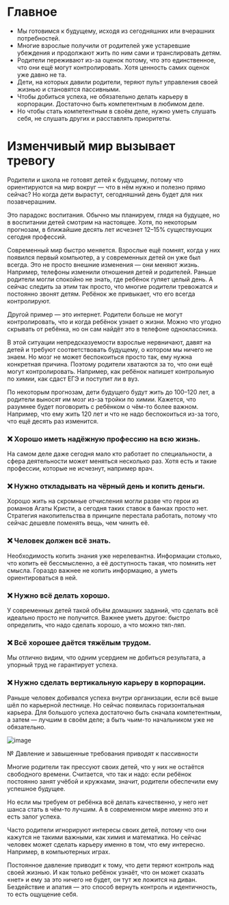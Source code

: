 # Главное
- Мы готовимся к будущему, исходя из сегодняшних или вчерашних потребностей. 
- Многие взрослые получили от родителей уже устаревшие убеждения и продолжают жить по ним сами и транслировать детям.
- Родители переживают из-за оценок потому, что это единственное, что они ещё могут контролировать. Хотя ценность самих оценок уже давно не та.
- Дети, на которых давили родители, теряют пульт управления своей жизнью и становятся пассивными.
- Чтобы добиться успеха, не обязательно делать карьеру в корпорации. Достаточно быть компетентным в любимом деле.
- Но чтобы стать компетентным в своём деле, нужно уметь слушать себя, не слушать других и расставлять приоритеты.

# Изменчивый мир вызывает тревогу
Родители и школа не готовят детей к будущему, потому что ориентируются на мир вокруг — что в нём нужно и полезно прямо сейчас? Но когда дети вырастут, сегодняшний день будет для них позавчерашним.

Это парадокс воспитания. Обычно мы планируем, глядя на будущее, но в воспитании детей смотрим на настоящее. Хотя, по некоторым прогнозам, в ближайшие десять лет исчезнет 12–15% существующих сегодня профессий.

Современный мир быстро меняется. Взрослые ещё помнят, когда у них появился первый компьютер, а у современных детей он уже был всегда. Это не просто внешние изменения — они меняют жизнь. Например, телефоны изменили отношения детей и родителей. Раньше родители могли спокойно не знать, где ребёнок гуляет целый день. А сейчас следить за этим так просто, что многие родители тревожатся и постоянно звонят детям. Ребёнок же привыкает, что его всегда контролируют.

Другой пример — это интернет. Родители больше не могут контролировать, что и когда ребёнок узнает о жизни. Можно что угодно скрывать от ребёнка, но он сам найдёт это в телефоне одноклассника.

В этой ситуации непредсказуемости взрослые нервничают, давят на детей и требуют соответствовать будущему, о котором мы ничего не знаем. Но мозг не может беспокоиться просто так, ему нужна конкретная причина. Поэтому родители хватаются за то, что они ещё могут контролировать. Например, как ребёнок напишет контрольную по химии, как сдаст ЕГЭ и поступит ли в вуз.

По некоторым прогнозам, дети будущего будут жить до 100–120 лет, а родители выносят им мозг из-за тройки по химии. Кажется, что разумнее будет поговорить с ребёнком о чём-то более важном. Например, что ему жить 120 лет и что не надо беспокоиться из-за того, что ещё десять раз изменится.

### ❌ Хорошо иметь надёжную профессию на всю жизнь.
На самом деле даже сегодня мало кто работает по специальности, а сфера деятельности может меняться несколько раз. Хотя есть и такие профессии, которые не исчезнут, например врач.

### ❌ Нужно откладывать на чёрный день и копить деньги.
Хорошо жить на скромные отчисления могли разве что герои из романов Агаты Кристи, а сегодня таких ставок в банках просто нет. Стратегия накопительства в принципе перестала работать, потому что сейчас дешевле поменять вещь, чем чинить её.

### ❌ Человек должен всё знать.
Необходимость копить знания уже нерелевантна. Информации столько, что копить её бессмысленно, а её доступность такая, что помнить нет смысла. Гораздо важнее не копить информацию, а уметь ориентироваться в ней.

### ❌ Нужно всё делать хорошо.
У современных детей такой объём домашних заданий, что сделать всё идеально просто не получится. Важнее уметь другое: быстро определить, что надо сделать хорошо, а что можно тяп-ляп.

### ❌ Всё хорошее даётся тяжёлым трудом.
Мы отлично видим, что одним усердием не добиться результата, а упорный труд не гарантирует успеха.

### ❌ Нужно сделать вертикальную карьеру в корпорации.
Раньше человек добивался успеха внутри организации, если всё выше шёл по карьерной лестнице. Но сейчас появилась горизонтальная карьера. Для большого успеха достаточно быть сначала компетентным, а затем — лучшим в своём деле; а быть чьим-то начальником уже не обязательно.

![image](https://user-images.githubusercontent.com/87380272/179489269-be0ceafb-30e7-4e0c-9b2a-a0d82fc65b93.png)

№ Давление и завышенные требования приводят к пассивности

Многие родители так прессуют своих детей, что у них не остаётся свободного времени. Считается, что так и надо: если ребёнок постоянно занят учёбой и кружками, значит, родители обеспечили ему успешное будущее.

Но если мы требуем от ребёнка всё делать качественно, у него нет шанса стать в чём-то лучшим. А в современном мире именно это и есть залог успеха.

Часто родители игнорируют интересы своих детей, потому что они кажутся не такими важными, как химия и математика. Но сейчас человек может сделать карьеру именно в том, что ему интересно. Например, в компьютерных играх.

Постоянное давление приводит к тому, что дети теряют контроль над своей жизнью. И как только ребёнок узнаёт, что он может сказать «нет» и ему за это ничего не будет, он тут же ложится на диван. Бездействие и апатия — это способ вернуть контроль и идентичность, то есть ощущение себя.
